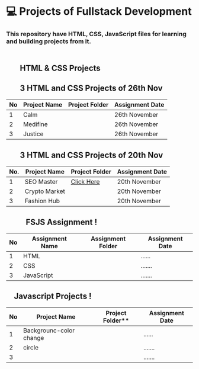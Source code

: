 # 💻 Projects of Fullstack Development

### This repository have HTML, CSS, JavaScript files for learning and building projects from it. <br> <br>

## <img height="16px" src="https://www.w3.org/html/logo/badge/html5-badge-h-solo.png"><img height="16px" src="https://user-images.githubusercontent.com/110087385/210600757-c5cd4168-1913-4cb9-8c09-1d43f9a7565b.png"> HTML & CSS Projects

## <img height="16px" src="https://www.w3.org/html/logo/badge/html5-badge-h-solo.png"><img height="16px" src="https://user-images.githubusercontent.com/110087385/210600757-c5cd4168-1913-4cb9-8c09-1d43f9a7565b.png"> 3 HTML and CSS Projects of 26th Nov

| No  | **Project Name** | **Project Folder**                                                            | **Assignment Date** |
| --- | ---------------- | ----------------------------------------------------------------------------- | ------------------- |
| 1   | Calm             | <!--[Click Here](./All%20Projects/2.%20Project%2026th%20Nov/Project%201/)-->  | 26th November       |
| 2   | Medifine         | <!--[Click Here](./All%20Projects/2.%20Project%2026th%20Nov/Project%202/) --> | 26th November       |
| 3   | Justice          | <!--[Click Here](./All%20Projects/2.%20Project%2026th%20Nov/Project%203/) --> | 26th November       |

## <img height="16px" src="https://www.w3.org/html/logo/badge/html5-badge-h-solo.png"><img height="16px" src="https://user-images.githubusercontent.com/110087385/210600757-c5cd4168-1913-4cb9-8c09-1d43f9a7565b.png"> 3 HTML and CSS Projects of 20th Nov

| No. | **Project Name** | **Project Folder**                                                                                            | **Assignment Date** |
| --- | ---------------- | ------------------------------------------------------------------------------------------------------------- | ------------------- |
| 1   | SEO Master       | [Click Here](https://github.com/iamaman526/Fullstack-js/tree/main/FSJS-Project/Project-20th-nov/Project%2001) | 20th November       |
| 2   | Crypto Market    | <!-- [Click Here](./All%20Projects/1.%20Project%2020th%20Nov/FSJS%202.0%20Project%2002/)-->                   | 20th November       |
| 3   | Fashion Hub      | <!--[Click Here](./All%20Projects/1.%20Project%2020th%20Nov/FSJS%202.0%20Project%2003/) -->                   | 20th November       |

## <img height="16px" src="https://www.w3.org/html/logo/badge/html5-badge-h-solo.png"><img height="16px" src="https://user-images.githubusercontent.com/110087385/210600757-c5cd4168-1913-4cb9-8c09-1d43f9a7565b.png"><img height="16px" src="https://www.freepnglogos.com/uploads/javascript-png/js-logo-png-5.png"> FSJS Assignment !

| No  | **Assignment Name** | **Assignment Folder**                                                         | **Assignment Date** |
| --- | ------------------- | ----------------------------------------------------------------------------- | ------------------- |
| 1   | HTML                | <!--[Click Here](./All%20Projects/2.%20Project%2026th%20Nov/Project%201/)-->  | ......              |
| 2   | CSS                 | <!--[Click Here](./All%20Projects/2.%20Project%2026th%20Nov/Project%202/) --> | .......             |
| 3   | JavaScript          | <!--[Click Here](./All%20Projects/2.%20Project%2026th%20Nov/Project%203/) --> | .......             |

## <img height="16px" src="https://www.freepnglogos.com/uploads/javascript-png/js-logo-png-5.png"> Javascript Projects !

| No  | **Project Name**        | **Project** Folder\*\*                                                        | **Assignment Date** |
| --- | ----------------------- | ----------------------------------------------------------------------------- | ------------------- |
| 1   | Backgrounc-color change | <!--[Click Here](./All%20Projects/2.%20Project%2026th%20Nov/Project%201/)-->  | ......              |
| 2   | circle                    | <!--[Click Here](./All%20Projects/2.%20Project%2026th%20Nov/Project%202/) --> | .......             |
| 3   |               | <!--[Click Here](./All%20Projects/2.%20Project%2026th%20Nov/Project%203/) --> | .......             |
